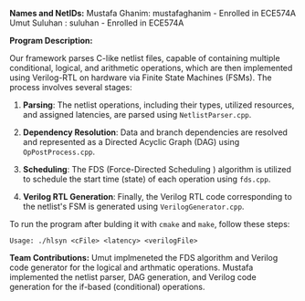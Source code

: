 **Names and NetIDs:**
    Mustafa Ghanim: mustafaghanim - Enrolled in ECE574A
    Umut Suluhan  : suluhan       - Enrolled in ECE574A
    
**Program Description:**

Our framework parses C-like netlist files, capable of containing multiple conditional, logical, and arithmetic operations, which are then implemented using Verilog-RTL on hardware via Finite State Machines (FSMs). The process involves several stages:

1. **Parsing**: The netlist operations, including their types, utilized resources, and assigned latencies, are parsed using `NetlistParser.cpp`.

2. **Dependency Resolution**: Data and branch dependencies are resolved and represented as a Directed Acyclic Graph (DAG) using `OpPostProcess.cpp`.

3. **Scheduling**: The FDS (Force-Directed Scheduling ) algorithm is utilized to schedule the start time (state) of each operation using `fds.cpp`.

4. **Verilog RTL Generation**: Finally, the Verilog RTL code corresponding to the netlist's FSM is generated using `VerilogGenerator.cpp`.

To run the program after bulding it with `cmake` and `make`, follow these steps:

```
Usage: ./hlsyn <cFile> <latency> <verilogFile>
```


**Team Contributions:**
Umut implmeneted the FDS algorithm and Verilog code generator for the logical and arthmatic operations. Mustafa implemented the netlist parser, DAG generation, and Verilog code generation for the if-based (conditional) operations.  

